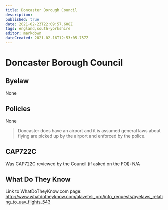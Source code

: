 ```yaml
---
title: Doncaster Borough Council
description: 
published: true
date: 2021-02-23T22:09:57.608Z
tags: england,south-yorkshire
editor: markdown
dateCreated: 2021-02-16T12:53:05.757Z
---
```


# Doncaster Borough Council

## Byelaw
None

## Policies
None

> Doncaster does have an airport and it is assumed general laws about flying are picked up by the airport and enforced by the police.

## CAP722C

Was CAP722C reviewed by the Council (if asked on the FOI): N/A

## What Do They Know

Link to WhatDoTheyKnow.com page:
http://www.whatdotheyknow.com/alaveteli_pro/info_requests/byelaws_relating_to_uav_flights_543

